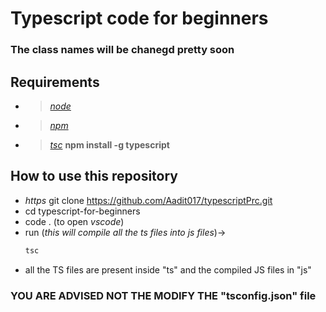 # **Typescript code for beginners**
### The class names will be chanegd pretty soon 

## Requirements 
- > [_node_](https://nodejs.org/en/download/) 
- > [_npm_](https://www.npmjs.com/get-npm)
- > [_tsc_](https://www.npmjs.com/package/typescript) **npm install -g typescript** 

## How to use this repository 
- _https_ git clone https://github.com/Aadit017/typescriptPrc.git
- cd typescript-for-beginners
- code . (to open _vscode_)
- run (_this will compile all the ts files into js files_)->
  ```bash
  tsc  
  ```
- all the TS files are present inside "ts" and the compiled JS files in "js"  
### **YOU ARE ADVISED NOT THE MODIFY THE "tsconfig.json" file**